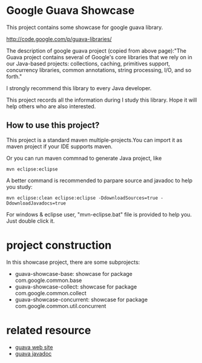 Google Guava Showcase
==========

This project contains some showcase for google guava library.

http://code.google.com/p/guava-libraries/

The description of google guava project (copied from above page):"The Guava project contains several of Google's core libraries that we rely on in our Java-based projects: collections, caching, primitives support, concurrency libraries, common annotations, string processing, I/O, and so forth."

I strongly recommend this library to every Java developer.

This project records all the information during I study this library. Hope it will help others who are also interested. 

## How to use this project? 
This project is a standard maven multiple-projects.You can import it as maven project if your IDE supports maven.

Or you can run maven commnad to generate Java project, like

    mvn eclipse:eclipse

A better command is recommended to parpare source and javadoc to help you study:

    mvn eclipse:clean eclipse:eclipse -DdownloadSources=true -DdownloadJavadocs=true

For windows & eclipse user, "mvn-eclipse.bat" file is provided to help you. Just double click it.

# project construction
In this showcase project, there are some subprojects:

* guava-showcase-base:         showcase for package com.google.common.base
* guava-showcase-collect:      showcase for package com.google.common.collect
* guava-showcase-concurrent:   showcase for package com.google.common.util.concurrent

# related resource 
+ [guava web site](http://code.google.com/p/guava-libraries/)
+ [guava javadoc](http://docs.guava-libraries.googlecode.com/git-history/release/javadoc/index.html)


